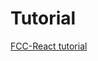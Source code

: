 # Tutorial
[FCC-React tutorial](https://www.freecodecamp.org/learn/front-end-development-libraries)

```JS
```

```TS

```